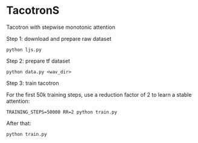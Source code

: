 # TacotronS
Tacotron with stepwise monotonic attention


Step 1: download and prepare raw dataset

    python ljs.py


Step 2: prepare tf dataset

    python data.py <wav_dir>


Step 3: train tacotron

For the first 50k training steps, use a reduction factor of 2 to learn a stable attention:

    TRAINING_STEPS=50000 RR=2 python train.py

After that:

    python train.py
